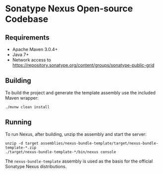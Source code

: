 <!--

    Sonatype Nexus (TM) Open Source Version
    Copyright (c) 2008-present Sonatype, Inc.
    All rights reserved. Includes the third-party code listed at http://links.sonatype.com/products/nexus/oss/attributions.

    This program and the accompanying materials are made available under the terms of the Eclipse Public License Version 1.0,
    which accompanies this distribution and is available at http://www.eclipse.org/legal/epl-v10.html.

    Sonatype Nexus (TM) Professional Version is available from Sonatype, Inc. "Sonatype" and "Sonatype Nexus" are trademarks
    of Sonatype, Inc. Apache Maven is a trademark of the Apache Software Foundation. M2eclipse is a trademark of the
    Eclipse Foundation. All other trademarks are the property of their respective owners.

-->
# Sonatype Nexus Open-source Codebase 

## Requirements

* Apache Maven 3.0.4+
* Java 7+
* Network access to https://repository.sonatype.org/content/groups/sonatype-public-grid

## Building

To build the project and generate the template assembly use the included Maven wrapper:

    ./mvnw clean install

## Running

To run Nexus, after building, unzip the assembly and start the server:

    unzip -d target assemblies/nexus-bundle-template/target/nexus-bundle-template-*.zip
    ./target/nexus-bundle-template-*/bin/nexus console

The `nexus-bundle-template` assembly is used as the basis for the official Sonatype Nexus distributions.
